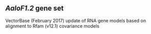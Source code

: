 *AaloF1.2* gene set
-------------------

VectorBase (February 2017) update of RNA gene models based on alignment
to Rfam (v12.1) covariance models
